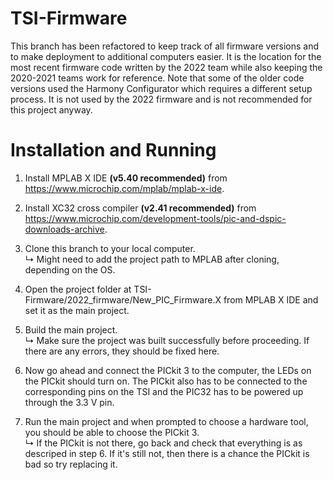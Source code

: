 # TSI-Firmware

This branch has been refactored to keep track of all firmware versions and to make deployment to additional computers easier. It is the location for the most recent firmware code written by the 2022 team while also keeping the 2020-2021 teams work for reference. Note that some of the older code versions used the Harmony Configurator which requires a different setup process. It is not used by the 2022 firmware and is not recommended for this project anyway. 

# Installation and Running

1. Install MPLAB X IDE **(v5.40 recommended)** from https://www.microchip.com/mplab/mplab-x-ide.
  
2. Install XC32 cross compiler **(v2.41 recommended)** from https://www.microchip.com/development-tools/pic-and-dspic-downloads-archive.

3. Clone this branch to your local computer. <br>
   ↳ Might need to add the project path to MPLAB after cloning, depending on the OS.

4. Open the project folder at TSI-Firmware/2022_firmware/New_PIC_Firmware.X from MPLAB X IDE and set it as the main project.

5. Build the main project. <br>
   ↳ Make sure the project was built successfully before proceeding. If there are any errors, they should be fixed here.

6. Now go ahead and connect the PICkit 3 to the computer, the LEDs on the PICkit should turn on. The PICkit also has to be connected to the corresponding pins on the TSI and the PIC32 has to be powered up through the 3.3 V pin.

7. Run the main project and when prompted to choose a hardware tool, you should be able to choose the PICkit 3. <br>
   ↳ If the PICkit is not there, go back and check that everything is as descriped in step 6. If it's still not, then there is a chance the PICkit is bad so try replacing it.
